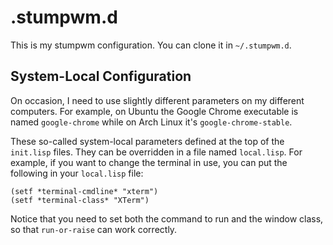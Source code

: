 # .stumpwm.d

This is my stumpwm configuration. You can clone it in `~/.stumpwm.d`.

## System-Local Configuration

On occasion, I need to use slightly different parameters on my different
computers. For example, on Ubuntu the Google Chrome executable is named
`google-chrome` while on Arch Linux it's `google-chrome-stable`.

These so-called system-local parameters defined at the top of the `init.lisp`
files. They can be overridden in a file named `local.lisp`. For example, if you
want to change the terminal in use, you can put the following in your
`local.lisp` file:

``` common-lisp
(setf *terminal-cmdline* "xterm")
(setf *terminal-class* "XTerm")
```

Notice that you need to set both the command to run and the window class, so
that `run-or-raise` can work correctly.
